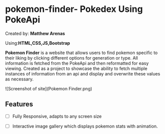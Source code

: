 # pokemon-finder- Pokedex Using PokeApi
Created by: **Matthew Arenas**

Using:**HTML,CSS,JS,Bootstrap**

**Pokemon Finder** is a website that allows users to find pokemon specific to their liking by clicking different options for generation or type. All information is fetched from the PokeApi and then reformatted for easy viewing. Created as a project to showcase the ability to fetch multiple instances of information from an api and display and overwrite these values as necessary.

![Screenshot of site](Pokemon Finder.png)

## Features

- [ ] Fully Responsive, adapts to any screen size
- [ ] Interactive image gallery which displays pokemon stats with animation.

